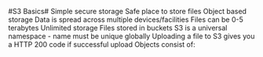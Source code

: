 #S3 Basics#
Simple secure storage
Safe place to store files
Object based storage
Data is spread across multiple devices/facilities
Files can be 0-5 terabytes
Unlimited storage
Files stored in buckets
S3 is a universal namespace - name must be unique globally
Uploading a file to S3 gives you a HTTP 200 code if successful upload
Objects consist of:
